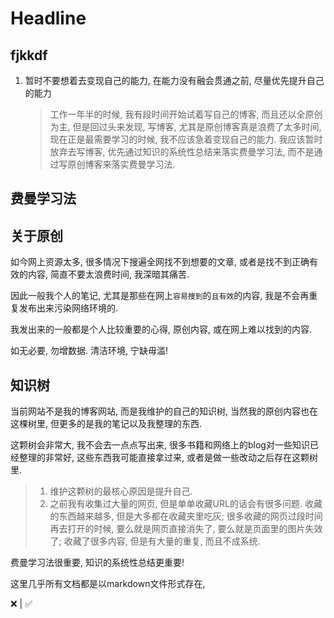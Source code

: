# Headline

## fjkkdf

1. 暂时不要想着去变现自己的能力, 在能力没有融会贯通之前, 尽量优先提升自己的能力
    > 工作一年半的时候, 我有段时间开始试着写自己的博客, 而且还以全原创为主, 但是回过头来发现, 写博客, 尤其是原创博客真是浪费了太多时间, 现在正是最需要学习的时候, 我不应该急着变现自己的能力.
    > 我应该暂时放弃去写博客, 优先通过知识的系统性总结来落实费曼学习法, 而不是通过写原创博客来落实费曼学习法.

## 费曼学习法

## 关于原创

如今网上资源太多, 很多情况下搜遍全网找不到想要的文章, 或者是找不到正确有效的内容, 简直不要太浪费时间, 我深暗其痛苦.

因此一般我个人的笔记, 尤其是那些在网上`容易搜到`的`且有效`的内容, 我是不会再重复发布出来污染网络环境的.

我发出来的一般都是个人比较重要的心得, 原创内容, 或在网上难以找到的内容.

如无必要, 勿增数据. 清洁环境, 宁缺毋滥!

## 知识树

当前网站不是我的博客网站, 而是我维护的自己的知识树, 当然我的原创内容也在这棵树里, 但更多的是我的笔记以及我整理的东西.

这颗树会非常大, 我不会去一点点写出来, 很多书籍和网络上的blog对一些知识已经整理的非常好, 这些东西我可能直接拿过来, 或者是做一些改动之后存在这颗树里.

> 1. 维护这颗树的最核心原因是提升自己.
> 2. 之前我有收集过大量的网页, 但是单单收藏URL的话会有很多问题. 收藏的东西越来越多, 但是大多都在收藏夹里吃灰; 很多收藏的网页过段时间再去打开的时候, 要么就是网页直接消失了, 要么就是页面里的图片失效了; 收藏了很多内容, 但是有大量的重复, 而且不成系统.

费曼学习法很重要, 知识的系统性总结更重要!

这里几乎所有文档都是以markdown文件形式存在,

❌ | ✅
